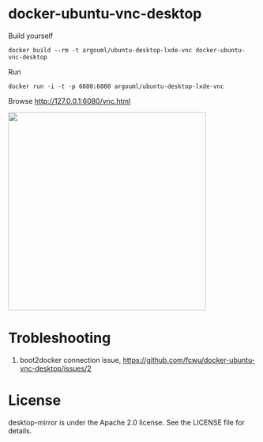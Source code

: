 docker-ubuntu-vnc-desktop
=========================

Build yourself
```
docker build --rm -t argouml/ubuntu-desktop-lxde-vnc docker-ubuntu-vnc-desktop
```

Run
```
docker run -i -t -p 6080:6080 argouml/ubuntu-desktop-lxde-vnc
```

Browse http://127.0.0.1:6080/vnc.html

<img src="https://raw.github.com/fcwu/docker-ubuntu-vnc-desktop/master/screenshots/lxde.png" width=400/>


Trobleshooting
==================

1. boot2docker connection issue, https://github.com/fcwu/docker-ubuntu-vnc-desktop/issues/2


License
==================

desktop-mirror is under the Apache 2.0 license. See the LICENSE file for details.
